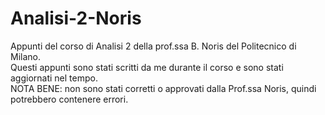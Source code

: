 # Analisi-2-Noris
Appunti del corso di Analisi 2 della prof.ssa B. Noris del Politecnico di Milano.\
Questi appunti sono stati scritti da me durante il corso e sono stati aggiornati nel tempo.\
NOTA BENE: non sono stati corretti o approvati dalla Prof.ssa Noris, quindi potrebbero contenere errori.